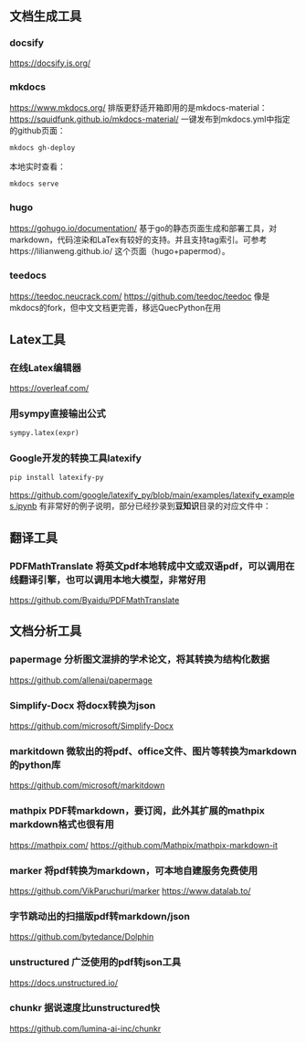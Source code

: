 ## 文档生成工具

### docsify
https://docsify.js.org/

### mkdocs
https://www.mkdocs.org/
排版更舒适开箱即用的是mkdocs-material：
https://squidfunk.github.io/mkdocs-material/
一键发布到mkdocs.yml中指定的github页面：
```sh
mkdocs gh-deploy
```
本地实时查看：
```sh
mkdocs serve
```

### hugo
https://gohugo.io/documentation/
基于go的静态页面生成和部署工具，对markdown，代码渲染和LaTex有较好的支持。并且支持tag索引。可参考https://lilianweng.github.io/ 这个页面（hugo+papermod）。

### teedocs
https://teedoc.neucrack.com/
https://github.com/teedoc/teedoc
像是mkdocs的fork，但中文文档更完善，移远QuecPython在用

## Latex工具
### 在线Latex编辑器
https://overleaf.com/
### 用sympy直接输出公式
```python
sympy.latex(expr)
```
### Google开发的转换工具latexify
```sh
pip install latexify-py
```
https://github.com/google/latexify_py/blob/main/examples/latexify_examples.ipynb 有非常好的例子说明，部分已经抄录到**豆知识**目录的对应文件中：

## 翻译工具

### PDFMathTranslate 将英文pdf本地转成中文或双语pdf，可以调用在线翻译引擎，也可以调用本地大模型，非常好用
https://github.com/Byaidu/PDFMathTranslate

## 文档分析工具

### papermage 分析图文混排的学术论文，将其转换为结构化数据
https://github.com/allenai/papermage

### Simplify-Docx 将docx转换为json
https://github.com/microsoft/Simplify-Docx

### markitdown 微软出的将pdf、office文件、图片等转换为markdown的python库
https://github.com/microsoft/markitdown

### mathpix PDF转markdown，要订阅，此外其扩展的mathpix markdown格式也很有用
https://mathpix.com/
https://github.com/Mathpix/mathpix-markdown-it

### marker 将pdf转换为markdown，可本地自建服务免费使用
https://github.com/VikParuchuri/marker
https://www.datalab.to/

### 字节跳动出的扫描版pdf转markdown/json
https://github.com/bytedance/Dolphin

### unstructured 广泛使用的pdf转json工具
https://docs.unstructured.io/

### chunkr 据说速度比unstructured快
https://github.com/lumina-ai-inc/chunkr